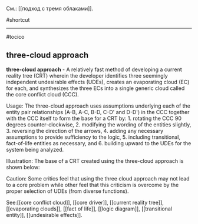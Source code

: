 См.: [[подход с тремя облаками]].

#shortcut




<hr/>

#tocico

## three-cloud approach

<b>three-cloud approach</b> -  A relatively fast method of developing a current reality tree (CRT) wherein the developer identifies three seemingly independent undesirable effects (UDEs), creates an evaporating cloud (EC) for each, and synthesizes the three ECs into a single generic cloud called the core conflict cloud (CCC). 


Usage: The three-cloud approach uses assumptions underlying each of the entity pair relationships (A-B, A-C, B-D, C-D' and D-D') in the CCC together with the CCC itself to form the base for a CRT by: 1. rotating the CCC 90 degrees counter-clockwise,  2. modifying the wording of the entities slightly, 3. reversing the direction of the arrows, 4. adding any necessary assumptions to provide sufficiency to the logic,  5. including transitional, fact-of-life entities as necessary, and  6. building upward to the UDEs for the system being analyzed. 

Illustration: The base of a CRT created using the three-cloud approach is shown below: 




 


Caution: Some critics feel that using the three cloud approach may not lead to a core problem while other feel that this criticism is overcome by the proper selection of UDEs (from diverse functions).




See:[[core conflict cloud]], [[core driver]], [[current reality tree]], [[evaporating clouds]], [[fact of life]], [[logic diagram]], [[transitional entity]], [[undesirable effects]].
